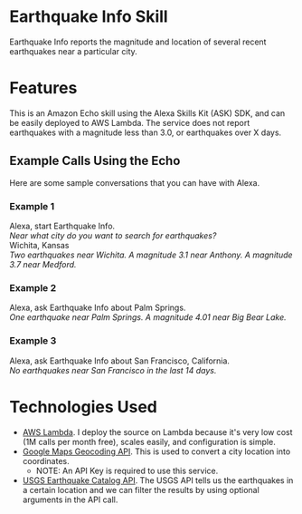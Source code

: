 # Earthquake Info Skill

Earthquake Info reports the magnitude and location of several recent earthquakes near a particular city.


# Features

This is an Amazon Echo skill using the Alexa Skills Kit (ASK) SDK, and can be easily deployed to AWS Lambda. The service does not report earthquakes with a magnitude less than 3.0, or earthquakes over X days.


## Example Calls Using the Echo
Here are some sample conversations that you can have with Alexa.

### Example 1
Alexa, start Earthquake Info.  
*Near what city do you want to search for earthquakes?*  
Wichita, Kansas  
*Two earthquakes near Wichita. A magnitude 3.1 near Anthony. A magnitude 3.7 near Medford.*

### Example 2
Alexa, ask Earthquake Info about Palm Springs.  
*One earthquake near Palm Springs.  A magnitude 4.01 near Big Bear Lake.*

### Example 3
Alexa, ask Earthquake Info about San Francisco, California.  
*No earthquakes near San Francisco in the last 14 days.*

# Technologies Used

* [AWS Lambda](https://aws.amazon.com/lambda/). I deploy the source on Lambda because it's very low cost (1M calls per month free), scales easily, and configuration is simple.
* [Google Maps Geocoding API](https://developers.google.com/maps/documentation/geocoding/intro). This is used to convert a city location into coordinates.
  * NOTE: An API Key is required to use this service.
* [USGS Earthquake Catalog API](http://earthquake.usgs.gov/fdsnws/event/1/). The USGS API tells us the earthquakes in a certain location and we can filter the results by using optional arguments in the API call.
